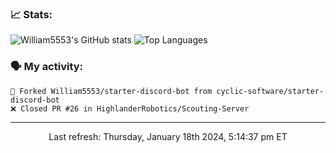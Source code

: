 ### 📈 Stats:
![William5553's GitHub stats](https://github-readme-stats.vercel.app/api?username=william5553&show_icons=true&theme=dark&include_all_commits=true&count_private=true&hide_border=true)
![Top Languages](https://github-readme-stats.vercel.app/api/top-langs/?username=william5553&langs_count=10&layout=compact&theme=dark&include_all_commits=true&count_private=true&hide_border=true)

### 🗣 My activity:
```
🍴 Forked William5553/starter-discord-bot from cyclic-software/starter-discord-bot
❌ Closed PR #26 in HighlanderRobotics/Scouting-Server
```

------------
<p align="center">Last refresh: Thursday, January 18th 2024, 5:14:37 pm ET</p>
